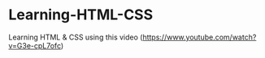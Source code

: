 # Learning-HTML-CSS
Learning HTML & CSS using this video (https://www.youtube.com/watch?v=G3e-cpL7ofc)
